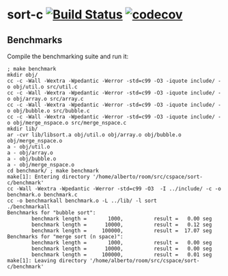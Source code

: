 # sort-c [![Build Status](https://travis-ci.org/alcortesm/sort-c.svg?branch=master)](https://travis-ci.org/alcortesm/sort-c) [![codecov](https://codecov.io/gh/alcortesm/sort-c/branch/master/graph/badge.svg)](https://codecov.io/gh/alcortesm/sort-c)

## Benchmarks

Compile the benchmarking suite and run it:

```
; make benchmark
mkdir obj/
cc -c -Wall -Wextra -Wpedantic -Werror -std=c99 -O3 -iquote include/ -o obj/util.o src/util.c
cc -c -Wall -Wextra -Wpedantic -Werror -std=c99 -O3 -iquote include/ -o obj/array.o src/array.c
cc -c -Wall -Wextra -Wpedantic -Werror -std=c99 -O3 -iquote include/ -o obj/bubble.o src/bubble.c
cc -c -Wall -Wextra -Wpedantic -Werror -std=c99 -O3 -iquote include/ -o obj/merge_nspace.o src/merge_nspace.c
mkdir lib/
ar -cvr lib/libsort.a obj/util.o obj/array.o obj/bubble.o obj/merge_nspace.o
a - obj/util.o
a - obj/array.o
a - obj/bubble.o
a - obj/merge_nspace.o
cd benchmark/ ; make benchmark
make[1]: Entering directory '/home/alberto/room/src/cspace/sort-c/benchmark'
cc -Wall -Wextra -Wpedantic -Werror -std=c99 -O3  -I ../include/ -c -o benchmark.o benchmark.c
cc -o benchmarkall benchmark.o -L ../lib/ -l sort
./benchmarkall
Benchmarks for "bubble sort":
        benchmark length =       1000,          result =   0.00 seg
        benchmark length =      10000,          result =   0.12 seg
        benchmark length =     100000,          result =  17.07 seg
Benchmarks for "merge sort (n space)":
        benchmark length =       1000,          result =   0.00 seg
        benchmark length =      10000,          result =   0.00 seg
        benchmark length =     100000,          result =   0.01 seg
make[1]: Leaving directory '/home/alberto/room/src/cspace/sort-c/benchmark'
```

